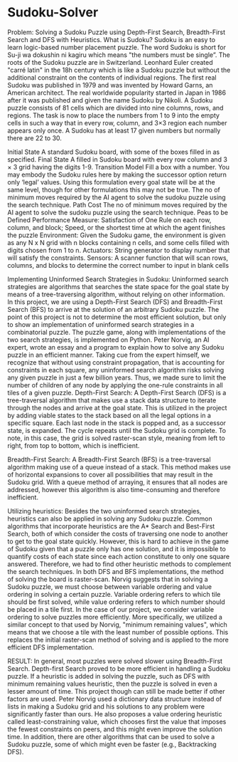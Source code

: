 # Sudoku-Solver
 
Problem: Solving a Sudoku Puzzle using Depth-First Search, Breadth-First Search and DFS with Heuristics. 
What is Sudoku?
Sudoku is an easy to learn logic-based number placement puzzle. The word Sudoku is short for Su-ji wa dokushin ni kagiru which means "the numbers must be single”. The roots of the Sudoku puzzle are in Switzerland. Leonhard Euler created "carré latin" in the 18h century which is like a Sudoku puzzle but without the additional constraint on the contents of individual regions. The first real Sudoku was published in 1979 and was invented by Howard Garns, an American architect. The real worldwide popularity started in Japan in 1986 after it was published and given the name Sudoku by Nikoli.
A Sudoku puzzle consists of 81 cells which are divided into nine columns, rows, and regions. The task is now to place the numbers from 1 to 9 into the empty cells in such a way that in every row, column, and 3×3 region each number appears only once.
A Sudoku has at least 17 given numbers but normally there are 22 to 30.

 
Initial State 
A standard Sudoku board, with some of the boxes filled in as specified.
Final State
A filled in Sudoku board with every row column and 3 × 3 grid having the digits 1-9.
Transition Model
Fill a box with a number. You may embody the Sudoku rules here by making the successor option return only ‘legal’ values. Using this formulation every goal state will be at the same level, though for other formulations this may not be true. The no of minimum moves required by the AI agent to solve the sudoku puzzle using the search technique.
Path Cost
The no of minimum moves required by the AI agent to solve the sudoku puzzle using the search technique.
Peas to be Defined
Performance Measure: Satisfaction of One Rule on each row, column, and block; Speed, or the shortest time at which the agent finishes the puzzle
Environment: Given the Sudoku game, the environment is given as any N x N grid with n blocks containing n cells, and some cells filled with digits chosen from 1 to n.
Actuators: String generator to display number that will satisfy the constraints.
Sensors: A scanner function that will scan rows, columns, and blocks to determine the correct number to input in blank cells

Implementing Uninformed Search Strategies in Sudoku:
Uninformed search strategies are algorithms that searches the state space for the goal state by means of a tree-traversing algorithm, without relying on other information. In this project, we are using a Depth-First Search (DFS) and Breadth-First Search (BFS) to arrive at the solution of an arbitrary Sudoku puzzle. The point of this project is not to determine the most efficient solution, but only to show an implementation of uninformed search strategies in a combinatorial puzzle. The puzzle game, along with implementations of the two search strategies, is implemented on Python.
Peter Norvig, an AI expert, wrote an essay and a program to explain how to solve any Sudoku puzzle in an efficient manner. Taking cue from the expert himself, we recognize that without using constraint propagation, that is accounting for constraints in each square, any uninformed search algorithm risks solving any given puzzle in just a few billion years. Thus, we made sure to limit the number of children of any node by applying the one-rule constraints in all tiles of a given puzzle.
Depth-First Search:
A Depth-First Search (DFS) is a tree-traversal algorithm that makes use a stack data structure to iterate through the nodes and arrive at the goal state. This is utilized in the project by adding viable states to the stack based on all the legal options in a specific square. Each last node in the stack is popped and, as a successor state, is expanded. The cycle repeats until the Sudoku grid is complete. To note, in this case, the grid is solved raster-scan style, meaning from left to right, from top to bottom, which is inefficient.

Breadth-First Search:
A Breadth-First Search (BFS) is a tree-traversal algorithm making use of a queue instead of a stack. This method makes use of horizontal expansions to cover all possibilities that may result in the Sudoku grid. With a queue method of arraying, it ensures that all nodes are addressed, however this algorithm is also time-consuming and therefore inefficient.

Utilizing heuristics:
Besides the two uninformed search strategies, heuristics can also be applied in solving any Sudoku puzzle. Common algorithms that incorporate heuristics are the A* Search and Best-First Search, both of which consider the costs of traversing one node to another to get to the goal state quickly. However, this is hard to achieve in the game of Sudoku given that a puzzle only has one solution, and it is impossible to quantify costs of each state since each action constitute to only one square answered. Therefore, we had to find other heuristic methods to complement the search techniques.
In both DFS and BFS implementations, the method of solving the board is raster-scan. Norvig suggests that in solving a Sudoku puzzle, we must choose between variable ordering and value ordering in solving a certain puzzle. Variable ordering refers to which tile should be first solved, while value ordering refers to which number should be placed in a tile first. In the case of our project, we consider variable ordering to solve puzzles more efficiently. More specifically, we utilized a similar concept to that used by Norvig, "minimum remaining values", which means that we choose a tile with the least number of possible options. This replaces the initial raster-scan method of solving and is applied to the more efficient DFS implementation.

RESULT:
In general, most puzzles were solved slower using Breadth-First Search. Depth-first Search proved to be more efficient in handling a Sudoku puzzle. If a heuristic is added in solving the puzzle, such as DFS with minimum remaining values heuristic, then the puzzle is solved in even a lesser amount of time. This project though can still be made better if other factors are used. Peter Norvig used a dictionary data structure instead of lists in making a Sudoku grid and his solutions to any problem were significantly faster than ours. He also proposes a value ordering heuristic called least-constraining value, which chooses first the value that imposes the fewest constraints on peers, and this might even improve the solution time. In addition, there are other algorithms that can be used to solve a Sudoku puzzle, some of which might even be faster (e.g., Backtracking DFS).
